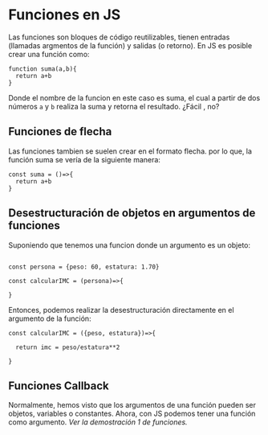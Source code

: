 # Funciones en JS

Las funciones son bloques de código reutilizables, tienen entradas (llamadas argmentos de la función) y salidas (o retorno). En JS es posible crear una función como:

```
function suma(a,b){
  return a+b
}
```

Donde el nombre de la funcion en este caso es suma, el cual a partir de dos números `a` y `b` realiza la suma y retorna el resultado. ¿Fácil , no?

## Funciones de flecha

Las funciones tambien se suelen crear en el formato flecha. por lo que, la función suma se vería de la siguiente manera:

```
const suma = ()=>{
  return a+b
}
```

## Desestructuración de objetos en argumentos de funciones

Suponiendo que tenemos una funcion donde un argumento es un objeto:

```

const persona = {peso: 60, estatura: 1.70}

const calcularIMC = (persona)=>{

}
```

Entonces, podemos realizar la desestructuración directamente en el argumento de la función:

```
const calcularIMC = ({peso, estatura})=>{

  return imc = peso/estatura**2

}
```

## Funciones Callback

Normalmente, hemos visto que los argumentos de una función pueden ser objetos, variables o constantes. Ahora, con JS podemos tener una función como argumento.
*Ver la demostración 1 de funciones.*